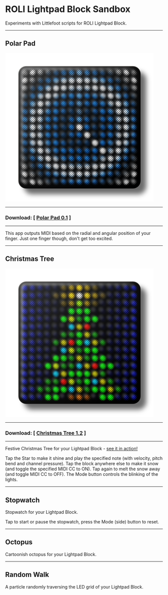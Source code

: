 # ROLI Lightpad Block Sandbox

Experiments with Littlefoot scripts for ROLI Lightpad Block.

---

## Polar Pad

![Polar Pad](LF05%20Polar%20Pad/LF05ScreenShot01.png "Polar Pad")

---

### Download: [ [Polar Pad 0.1](https://github.com/anthonyalfimov/Lightpad-Block-Sandbox/releases/tag/Polar-Pad-v0.1) ]

---

This app outputs MIDI based on the radial and angular position of your finger. Just one finger though, don't get too excited.

---

## Christmas Tree

![Christmas Tree](LF04%20Christmas%20Tree/LF04ScreenShot01.png "Christmas Tree")

---

### Download: [ [Christmas Tree 1.2](https://github.com/anthonyalfimov/Lightpad-Block-Sandbox/releases/tag/Christmas-Tree-v1.2) ]

---

Festive Christmas Tree for your Lightpad Block - [see it in action!](https://www.instagram.com/p/BsG6yCYB9jI/)

Tap the Star to make it shine and play the specified note (with velocity, pitch bend and channel pressure).
Tap the block anywhere else to make it snow (and toggle the specified MIDI CC to ON).
Tap again to melt the snow away (and toggle MIDI CC to OFF).
The Mode button controls the blinking of the lights.

---

## Stopwatch

Stopwatch for your Lightpad Block.

Tap to start or pause the stopwatch, press the Mode (side) button to reset.

---

## Octopus

Cartoonish octopus for your Lightpad Block.

---

## Random Walk

A particle randomly traversing the LED grid of your Lightpad Block.
